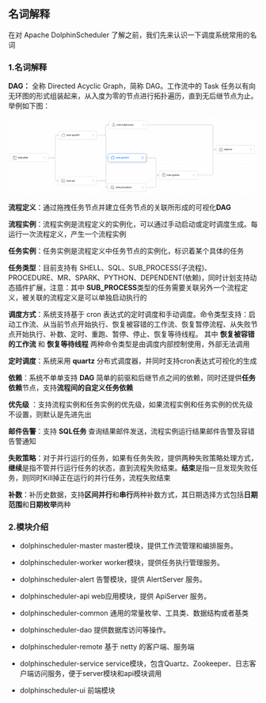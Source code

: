 ## 名词解释

在对 Apache DolphinScheduler 了解之前，我们先来认识一下调度系统常用的名词

### 1.名词解释

**DAG：** 全称 Directed Acyclic Graph，简称 DAG。工作流中的 Task 任务以有向无环图的形式组装起来，从入度为零的节点进行拓扑遍历，直到无后继节点为止。举例如下图：

![about-glossary](../../../img/new_ui/dev/about/glossary.png)

**流程定义**：通过拖拽任务节点并建立任务节点的关联所形成的可视化**DAG**

**流程实例**：流程实例是流程定义的实例化，可以通过手动启动或定时调度生成。每运行一次流程定义，产生一个流程实例

**任务实例**：任务实例是流程定义中任务节点的实例化，标识着某个具体的任务

**任务类型**：目前支持有 SHELL、SQL、SUB_PROCESS(子流程)、PROCEDURE、MR、SPARK、PYTHON、DEPENDENT(依赖)，同时计划支持动态插件扩展，注意：其中 **SUB_PROCESS**类型的任务需要关联另外一个流程定义，被关联的流程定义是可以单独启动执行的

**调度方式**：系统支持基于 cron 表达式的定时调度和手动调度。命令类型支持：启动工作流、从当前节点开始执行、恢复被容错的工作流、恢复暂停流程、从失败节点开始执行、补数、定时、重跑、暂停、停止、恢复等待线程。
其中 **恢复被容错的工作流** 和 **恢复等待线程** 两种命令类型是由调度内部控制使用，外部无法调用

**定时调度**：系统采用 **quartz** 分布式调度器，并同时支持cron表达式可视化的生成

**依赖**：系统不单单支持 **DAG** 简单的前驱和后继节点之间的依赖，同时还提供**任务依赖**节点，支持**流程间的自定义任务依赖**

**优先级** ：支持流程实例和任务实例的优先级，如果流程实例和任务实例的优先级不设置，则默认是先进先出

**邮件告警**：支持 **SQL任务** 查询结果邮件发送，流程实例运行结果邮件告警及容错告警通知

**失败策略**：对于并行运行的任务，如果有任务失败，提供两种失败策略处理方式，**继续**是指不管并行运行任务的状态，直到流程失败结束。**结束**是指一旦发现失败任务，则同时Kill掉正在运行的并行任务，流程失败结束

**补数**：补历史数据，支持**区间并行**和**串行**两种补数方式，其日期选择方式包括**日期范围**和**日期枚举**两种

### 2.模块介绍

- dolphinscheduler-master master模块，提供工作流管理和编排服务。

- dolphinscheduler-worker worker模块，提供任务执行管理服务。

- dolphinscheduler-alert 告警模块，提供 AlertServer 服务。

- dolphinscheduler-api web应用模块，提供 ApiServer 服务。

- dolphinscheduler-common 通用的常量枚举、工具类、数据结构或者基类

- dolphinscheduler-dao 提供数据库访问等操作。

- dolphinscheduler-remote 基于 netty 的客户端、服务端

- dolphinscheduler-service service模块，包含Quartz、Zookeeper、日志客户端访问服务，便于server模块和api模块调用

- dolphinscheduler-ui 前端模块

